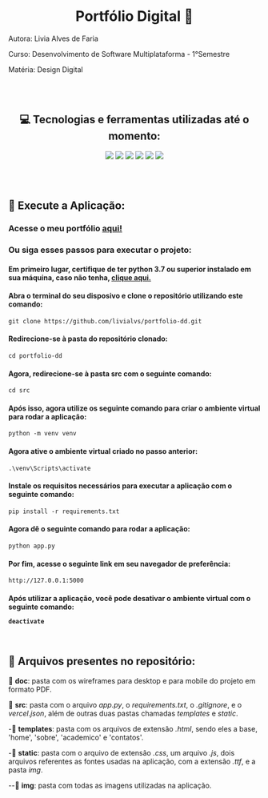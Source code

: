 <h1 align="center">Portfólio Digital 🌟</h1>

Autora: Livia Alves de Faria

Curso: Desenvolvimento de Software Multiplataforma - 1°Semestre

Matéria: Design Digital

<br><br>

<h2 align="center">💻 Tecnologias e ferramentas utilizadas até o momento:</h2>
<div align="center">
    <img src="https://img.shields.io/badge/Figma-F24E1E?style=for-the-badge&logo=figma&logoColor=white&color=4A6C88"/>
    <img src="https://img.shields.io/badge/HTML5-E34F26?style=for-the-badge&logo=html5&logoColor=white&color=4A6C88"/>
    <img src="https://img.shields.io/badge/CSS3-1572B6?style=for-the-badge&logo=css3&logoColor=white&color=4A6C88"/>
    <img src="https://img.shields.io/badge/JavaScript-323330?style=for-the-badge&logo=javascript&logoColor=white&color=4A6C88"/>
    <img src="https://img.shields.io/badge/Python-14354C?style=for-the-badge&logo=python&logoColor=white&color=4A6C88"/>
    <img src="https://img.shields.io/badge/Flask-000000?style=for-the-badge&logo=flask&logoColor=white&color=4A6C88"/>
</div>

<br><br>

<h2>🔨 Execute a Aplicação:</h2>

<h3> Acesse o meu portfólio <a href="https://portfolio-livialvs.vercel.app/" target="_blank">aqui!</a></h3>

<h3> Ou siga esses passos para executar o projeto:</h3>

<h4> Em primeiro lugar, certifique de ter python 3.7 ou superior instalado em sua máquina, caso não tenha, <a href="https://www.python.org/downloads/" target="_blank"> clique aqui. </a> </h4>

<h4> Abra o terminal do seu disposivo e clone o repositório utilizando este comando: </h5>

    git clone https://github.com/livialvs/portfolio-dd.git

<h4> Redirecione-se à pasta do repositório clonado: </h4>

    cd portfolio-dd

<h4> Agora, redirecione-se à pasta src com o seguinte comando: </h4>

    cd src

<h4> Após isso, agora utilize os seguinte comando para criar o ambiente virtual para rodar a aplicação: </h4>

    python -m venv venv

<h4> Agora ative o ambiente virtual criado no passo anterior: </h4>

    .\venv\Scripts\activate

<h4> Instale os requisitos necessários para executar a aplicação com o seguinte comando: </h4>

    pip install -r requirements.txt

<h4> Agora dê o seguinte comando para rodar a aplicação: </h4>

    python app.py

<h4> Por fim, acesse o seguinte link em seu navegador de preferência: </h4>

    http://127.0.0.1:5000

<h4> Após utilizar a aplicação, você pode desativar o ambiente virtual com o seguinte comando:

    deactivate

<br>

<h2>📄 Arquivos presentes no repositório:</h2>

📂 **doc**: pasta com os wireframes para desktop e para mobile do projeto em formato PDF.

📂 **src**: pasta com o arquivo _app.py_, o _requirements.txt_, o _.gitignore_, e o _vercel.json_, além de outras duas pastas chamadas _templates_ e _static_.

-📂 **templates**: pasta com os arquivos de extensão _.html_, sendo eles a base, 'home', 'sobre', 'academico' e 'contatos'.

-📂 **static**: pasta com o arquivo de extensão _.css_, um arquivo _.js_, dois arquivos referentes as fontes usadas na aplicação, com a extensão _.ttf_, e a pasta _img_.

--📂 **img**: pasta com todas as imagens utilizadas na aplicação.

